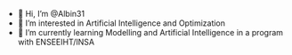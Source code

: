 - 👋 Hi, I’m @Albin31
- 👀 I’m interested in Artificial Intelligence and Optimization
- 🌱 I’m currently learning Modelling and Artificial Intelligence in a program with ENSEEIHT/INSA

<!---
Albin31/Albin31 is a ✨ special ✨ repository because its `README.md` (this file) appears on your GitHub profile.
You can click the Preview link to take a look at your changes.
--->
